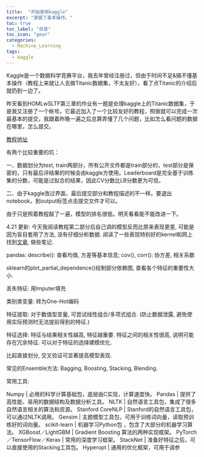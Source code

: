 ```yaml
---
title:  "开始使用kaggle"
excerpt: "掌握了基本操作。"
toc: true
toc_label: "目录"
toc_icon: "gear"
categories:
  - Machine_Learning
tags:
  - kaggle
---
```


Kaggle是一个数据科学竞赛平台，我去年曾经注册过，但由于时间不足&搞不懂基本操作（教程上来就让人去做Titanic数据集，不太友好），看了点Titanic的介绍后就扔到一边了。

昨天看到HOMLwSLTF第三章的作业有一题是处理kaggle上的Titanic数据集，于是我又注册了一个帐号。它最近加入了一个比较友好的教程，照做就可以完成一次最基本的提交，我跟着昨晚一遍之后总算弄懂了几个问题，比如怎么看问题的数据在哪里，怎么提交。

[教程地址](https://www.kaggle.com/dansbecker/how-models-work)

有两个比较重要的坑：

一、数据划分为test, train两部分，所有公开文件都是train部分的，test部分是保密的，只有最后评结果的时候会由kaggle方使用。Leaderboard是完全基于训练集的分数，可能是过拟合的结果，因此CV分数比LB分数更为可信。

二、由于kaggle改过界面，最后提交部分和教程描述的不一样。要退出notebook，到output标签点击提交文件才可以。

由于只是照着教程敲了一遍，模型的排名很低。明天看看能不能改进一下。



4.21 更新: 今天我阅读教程第二部分后自己调的模型反而比原来表现更差, 可能是因为盲目套用了方法, 没有仔细分析数据. 阅读了一些表现特别好的kernel和网上找到[文章](https://zhuanlan.zhihu.com/p/27424282), 做些笔记.

pandas: describe(): 查看均值, 方差等基本信息; cov(), corr(): 协方差, 相关系数

sklearn的plot_partial_dependence()绘制部分依赖图, 查看各个特征的重要性大小.

丢失特征: 用Imputer填充

类别类变量: 转为One-Hot编码

特征提取: 对于数值型变量, 可尝试线性组合/多项式组合. (防止数据泄露, 避免使用实际预测时无法提前得到的特征.)

特征选择: 特征与结果相关性越高, 特征越重要. 特征之间的相关性很高, 说明可能存在冗余特征. 可以对于特征的选择建模优化.

比起直接划分, 交叉验证可显著提高模型表现.

常见的Ensemble方法: Bagging, Boosting, Stacking, Blending.

常用工具:

Numpy | 必用的科学计算基础包，底层由C实现，计算速度快。
Pandas | 提供了高性能、易用的数据结构及数据分析工具。
NLTK | 自然语言工具包，集成了很多自然语言相关的算法和资源。
Stanford CoreNLP | Stanford的自然语言工具包，可以通过NLTK调用。
Gensim | 主题模型工具包，可用于训练词向量，读取预训练好的词向量。
scikit-learn | 机器学习Python包 ，包含了大部分的机器学习算法。
XGBoost／LightGBM | Gradient Boosting 算法的两种实现框架。
PyTorch／TensorFlow／Keras | 常用的深度学习框架。
StackNet  |  准备好特征之后，可以直接使用的Stacking工具包。
Hyperopt  | 通用的优化框架，可用于调参





